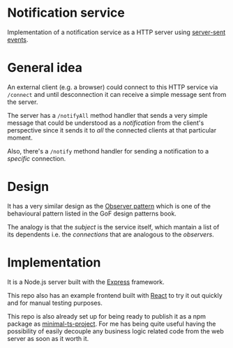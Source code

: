 # Notification service

Implementation of a notification service as a HTTP server using [server-sent events](https://developer.mozilla.org/en-US/docs/Web/API/Server-sent_events/Using_server-sent_events).

# General idea

An external client (e.g. a browser) could connect to this HTTP service via `/connect` and until desconnection it can receive a simple message sent from the server.

The server has a `/notifyAll` method handler that sends a very simple message that could be understood as a _notification_ from the client's perspective since it sends it to _all_ the connected clients at that particular moment.

Also, there's a `/notify` methond handler for sending a notification to a _specific_ connection.

# Design

It has a very similar design as the [Observer pattern](https://en.wikipedia.org/wiki/Observer_pattern) which is one of the behavioural pattern listed in the GoF design patterns book.

The analogy is that the _subject_ is the service itself, which mantain a list of its dependents i.e. the _connections_ that are analogous to the _observers_.

# Implementation

It is a Node.js server built with the [Express](https://developer.mozilla.org/en-US/docs/Learn/Server-side/Express_Nodejs) framework.

This repo also has an example frontend built with [React](https://create-react-app.dev/) to try it out quickly and for manual testing purposes.

This repo is also already set up for being ready to publish it as a npm package as [minimal-ts-project](https://github.com/ignaciodopazo/minimal-ts-project). For me has being quite useful having the possibility of easily decouple any business logic related code from the web server as soon as it worth it.
